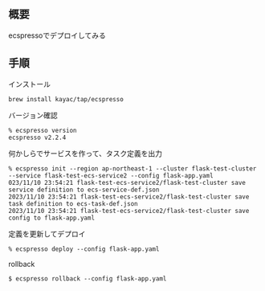 ## 概要
ecspressoでデプロイしてみる

## 手順
インストール
```
brew install kayac/tap/ecspresso
```
バージョン確認
```
% ecspresso version
ecspresso v2.2.4
```

何かしらでサービスを作って、タスク定義を出力
```
% ecspresso init --region ap-northeast-1 --cluster flask-test-cluster --service flask-test-ecs-service2 --config flask-app.yaml
023/11/10 23:54:21 flask-test-ecs-service2/flask-test-cluster save service definition to ecs-service-def.json
2023/11/10 23:54:21 flask-test-ecs-service2/flask-test-cluster save task definition to ecs-task-def.json
2023/11/10 23:54:21 flask-test-ecs-service2/flask-test-cluster save config to flask-app.yaml
```

定義を更新してデプロイ
```
% ecspresso deploy --config flask-app.yaml
```

rollback
```
$ ecspresso rollback --config flask-app.yaml
```

